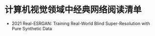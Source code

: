 # 计算机视觉领域中经典网络阅读清单

* 2021 Real-ESRGAN: Training Real-World Blind Super-Resolution with Pure Synthetic Data
